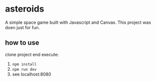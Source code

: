 # asteroids
A simple space game built with Javascript and Canvas.
This project was doen just for fun.

## how to use
clone project end execute:
1. `npm install`
2. `npm run dev`
3. see localhost:8080
